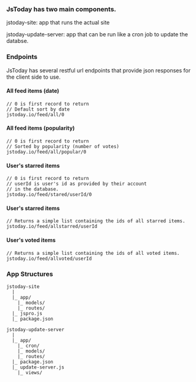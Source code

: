 ### JsToday has two main components.

  jstoday-site: app that runs the actual site

  jstoday-update-server: app that can be run like a cron job to update the databse.


### Endpoints

JsToday has several restful url endpoints that provide json responses for the client side to use.

#### All feed items (date)
	// 0 is first record to return
	// Default sort by date
	jstoday.io/feed/all/0

#### All feed items (popularity)
	// 0 is first record to return
	// Sorted by popularity (number of votes)
	jstoday.io/feed/all/popular/0

#### User's starred items
	// 0 is first record to return
	// userId is user's id as provided by their account
	// in the database.
	jstoday.io/feed/stared/userId/0

#### User's starred items
	// Returns a simple list containing the ids of all starred items.
	jstoday.io/feed/allstarred/userId

#### User's voted items
	// Returns a simple list containing the ids of all voted items.
	jstoday.io/feed/allvoted/userId


### App Structures

    jstoday-site
      |
      |_ app/
        |_ models/
        |_ routes/
      |_ jspro.js
      |_ package.json

    jstoday-update-server
      |
      |_ app/
        |_ cron/
        |_ models/
        |_ routes/
      |_ package.json
      |_ update-server.js
        |_ views/
